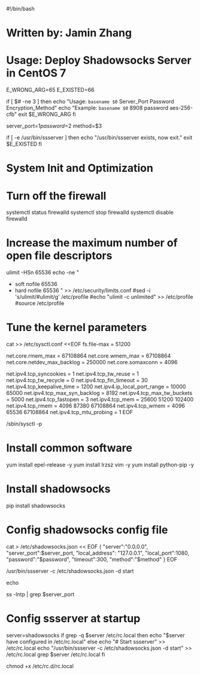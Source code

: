 #!/bin/bash
# Written by: Jamin Zhang
# Usage: Deploy Shadowsocks Server in CentOS 7

E_WRONG_ARG=65
E_EXISTED=66

if [ $# -ne 3 ]
then
	echo "Usage: `basename $0` Server_Port Password Encryption_Method"
	echo "Example: `basename $0` 8908 password aes-256-cfb"
	exit $E_WRONG_ARG
fi

server_port=$1
password=$2
method=$3

if [ -e /usr/bin/ssserver ]
then
	echo "/usr/bin/ssserver exists, now exit."
	exit $E_EXISTED
fi

# System Init and Optimization

# Turn off the firewall
systemctl status firewalld
systemctl stop firewalld
systemctl disable firewalld

# Increase the maximum number of open file descriptors
ulimit -HSn 65536
echo -ne "
* soft nofile 65536
* hard nofile 65536
" >> /etc/security/limits.conf
#sed -i 's/ulimit/#ulimit/g' /etc/profile
#echo "ulimit -c unlimited" >> /etc/profile
#source /etc/profile

# Tune the kernel parameters
cat >> /etc/sysctl.conf <<EOF
fs.file-max = 51200

net.core.rmem_max = 67108864
net.core.wmem_max = 67108864
net.core.netdev_max_backlog = 250000
net.core.somaxconn = 4096

net.ipv4.tcp_syncookies = 1
net.ipv4.tcp_tw_reuse = 1
net.ipv4.tcp_tw_recycle = 0
net.ipv4.tcp_fin_timeout = 30
net.ipv4.tcp_keepalive_time = 1200
net.ipv4.ip_local_port_range = 10000 65000
net.ipv4.tcp_max_syn_backlog = 8192
net.ipv4.tcp_max_tw_buckets = 5000
net.ipv4.tcp_fastopen = 3
net.ipv4.tcp_mem = 25600 51200 102400
net.ipv4.tcp_rmem = 4096 87380 67108864
net.ipv4.tcp_wmem = 4096 65536 67108864
net.ipv4.tcp_mtu_probing = 1
EOF

/sbin/sysctl -p


# Install common software
yum install epel-release -y
yum install lrzsz vim -y
yum install python-pip -y


# Install shadowsocks
pip install shadowsocks

# Config shadowsocks config file
cat > /etc/shadowsocks.json << EOF
{
    "server":"0.0.0.0",
    "server_port":$server_port,
    "local_address": "127.0.0.1",
    "local_port":1080,
    "password":"$password",
    "timeout":300,
    "method":"$method"
}
EOF

/usr/bin/ssserver -c /etc/shadowsocks.json -d start

echo

ss -lntp | grep $server_port

# Config ssserver at startup
server=shadowsocks
if grep -q $server /etc/rc.local
then
	echo "$server have configured in /etc/rc.local"
else
        echo "# Start ssserver" >> /etc/rc.local
        echo "/usr/bin/ssserver -c /etc/shadowsocks.json -d start" >> /etc/rc.local
        grep $server /etc/rc.local
fi

chmod +x /etc/rc.d/rc.local

